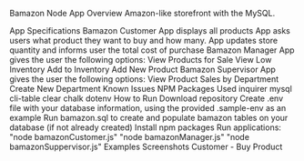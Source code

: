 Bamazon Node App
Overview
Amazon-like storefront with the MySQL.

App Specifications
Bamazon Customer
App displays all products
App asks users what product they want to buy and how many.
App updates store quantity and informs user the total cost of purchase
Bamazon Manager
App gives the user the following options:
View Products for Sale
View Low Inventory
Add to Inventory
Add New Product
Bamazon Supervisor
App gives the user the following options:
View Product Sales by Department
Create New Department
Known Issues
NPM Packages Used
inquirer
mysql
cli-table
clear
chalk
dotenv
How to Run
Download repository
Create .env file with your database information, using the provided .sample-env as an example
Run bamazon.sql to create and populate bamazon tables on your database (if not already created)
Install npm packages
Run applications:
"node bamazonCustomer.js"
"node bamazonManager.js"
"node bamazonSuppervisor.js"
Examples
Screenshots
Customer - Buy Product